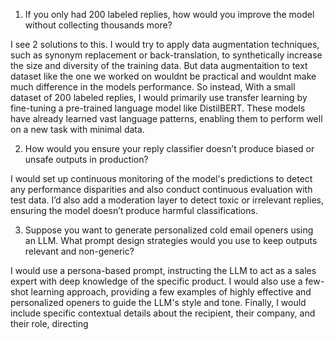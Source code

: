 1. If you only had 200 labeled replies, how would you improve the model without collecting thousands more?

I see 2 solutions to this.
I would try to apply data augmentation techniques, such as synonym replacement or back-translation, to synthetically increase the size and diversity of the training data. But data augmentaition to text dataset like the one we worked on wouldnt be practical and wouldnt make much difference in the models performance. 
So instead, With a small dataset of 200 labeled replies, I would primarily use transfer learning by fine-tuning a pre-trained language model like DistilBERT. These models have already learned vast language patterns, enabling them to perform well on a new task with minimal data. 



2. How would you ensure your reply classifier doesn’t produce biased or unsafe outputs in production?

I would set up continuous monitoring of the model's predictions to detect any performance disparities and also conduct continuous evaluation with test data.
I’d also add a moderation layer to detect toxic or irrelevant replies, ensuring the model doesn’t produce harmful classifications.

3. Suppose you want to generate personalized cold email openers using an LLM. What prompt design strategies would you use to keep outputs relevant and non-generic?

I would use a persona-based prompt, instructing the LLM to act as a sales expert with deep knowledge of the specific product. 
I would also use a few-shot learning approach, providing a few examples of highly effective and personalized openers to guide the LLM's style and tone. 
Finally, I would include specific contextual details about the recipient, their company, and their role, directing
